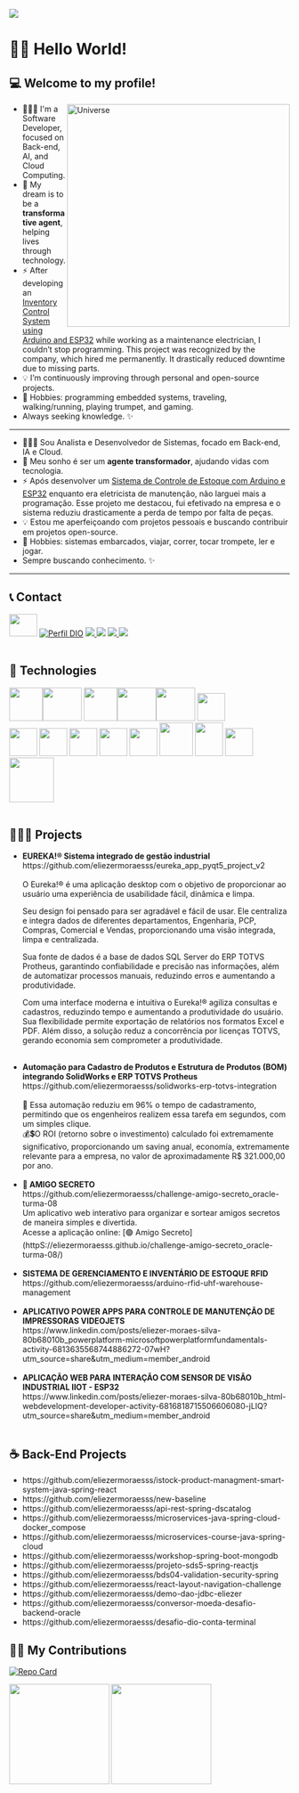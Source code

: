 ![](https://komarev.com/ghpvc/?username=eliezermoraesss)

# 👋🏼 Hello World!
## 💻 Welcome to my profile!

<img align="right" alt="Universe" src="https://cdn.pixabay.com/animation/2022/11/16/14/56/14-56-49-778_512.gif"  width="400px"/>

- 👨🏼‍💻 I'm a Software Developer, focused on Back-end, AI, and Cloud Computing.  
- 🎯 My dream is to be a **transformative agent**, helping lives through technology.  
- ⚡ After developing an [Inventory Control System using Arduino and ESP32](https://www.youtube.com/watch?v=cUS2qG1Hij0) while working as a maintenance electrician, I couldn’t stop programming. This project was recognized by the company, which hired me permanently. It drastically reduced downtime due to missing parts.
- 💡 I’m continuously improving through personal and open-source projects.  
- 🎺 Hobbies: programming embedded systems, traveling, walking/running, playing trumpet, and gaming.
- Always seeking knowledge. ✨

---

- 👨🏼‍💻 Sou Analista e Desenvolvedor de Sistemas, focado em Back-end, IA e Cloud.  
- 🎯 Meu sonho é ser um **agente transformador**, ajudando vidas com tecnologia.  
- ⚡ Após desenvolver um [Sistema de Controle de Estoque com Arduino e ESP32](https://www.youtube.com/watch?v=cUS2qG1Hij0) enquanto era eletricista de manutenção, não larguei mais a programação. Esse projeto me destacou, fui efetivado na empresa e o sistema reduziu drasticamente a perda de tempo por falta de peças.
- 💡 Estou me aperfeiçoando com projetos pessoais e buscando contribuir em projetos open-source.  
- 🎺 Hobbies: sistemas embarcados, viajar, correr, tocar trompete, ler e jogar.
- Sempre buscando conhecimento. ✨

---

## 📞 Contact

<a href="https://www.linkedin.com/in/eliezer-moraes-silva-80b68010b/"><img height="40" width="50" src="https://cdn.jsdelivr.net/gh/devicons/devicon/icons/linkedin/linkedin-original.svg" /></a>
[![Perfil DIO](https://img.shields.io/badge/-Meu%20Perfil%20na%20DIO-30A3DC?style=for-the-badge)](https://web.dio.me/users/eliezer_moraes)
<a href="https://wa.me/5519981374137" alt="WhatsApp" target="_blank"> <img src="https://img.shields.io/badge/WhatsApp-25D366?style=for-the-badge&logo=whatsapp&logoColor=white"/> </a>
[<img src="https://img.shields.io/badge/Telegram-2CA5E0?style=for-the-badge&logo=telegram&logoColor=white" />](https://t.me/eliezermoraes)
<a href="mailto:eliezer.moraes@outlook.com?subject=Hello Mr. Eliezer Moraes silva" target="_blank"> <img src="https://img.shields.io/badge/Microsoft_Outlook-0078D4?style=for-the-badge&logo=microsoft-outlook&logoColor=white"/> </a>
<a href="mailto:eliezer.ingproj@gmail.com?subject=Hello Mr. Eliezer" target="_blank"> <img src="https://img.shields.io/badge/Gmail-D14836?style=for-the-badge&logo=gmail&logoColor=white"/> </a>
<br> <br>

## 🧰 Technologies

<img height="60" width="60" src="https://cdn.jsdelivr.net/gh/devicons/devicon/icons/java/java-original-wordmark.svg" /><img height="60" width="70" src="https://cdn.jsdelivr.net/gh/devicons/devicon/icons/spring/spring-original-wordmark.svg" />
<img height="60" width="60" src="https://cdn.jsdelivr.net/gh/devicons/devicon/icons/oracle/oracle-original.svg" /><img height="60" width="70" src="https://cdn.jsdelivr.net/gh/devicons/devicon/icons/postgresql/postgresql-original.svg" /><img height="60" width="70" src="https://cdn.jsdelivr.net/gh/devicons/devicon/icons/mysql/mysql-original-wordmark.svg" />
<img height="50" width="50" src="https://cdn.jsdelivr.net/gh/devicons/devicon/icons/mongodb/mongodb-original-wordmark.svg" /><br>
<img height="50" width="50" src="https://cdn.jsdelivr.net/gh/devicons/devicon/icons/html5/html5-original.svg" />
<img height="50" width="50" src="https://cdn.jsdelivr.net/gh/devicons/devicon/icons/css3/css3-original.svg" />
<img height="50" width="50" src="https://cdn.jsdelivr.net/gh/devicons/devicon/icons/javascript/javascript-original.svg" />
<img height="50" width="50" src="https://cdn.jsdelivr.net/gh/devicons/devicon/icons/bootstrap/bootstrap-original.svg" />
<img height="50" width="50" src="https://cdn.jsdelivr.net/gh/devicons/devicon/icons/react/react-original-wordmark.svg" />
<img height="60" width="60" src="https://cdn.jsdelivr.net/gh/devicons/devicon/icons/docker/docker-original.svg" />
<img height="60" width="50" src="https://cdn.jsdelivr.net/gh/devicons/devicon/icons/amazonwebservices/amazonwebservices-plain-wordmark.svg" />
<img height="50" width="50" src="https://cdn.jsdelivr.net/gh/devicons/devicon/icons/arduino/arduino-original-wordmark.svg" /><img height="80" width="80" src="https://cdn.jsdelivr.net/gh/devicons/devicon/icons/linux/linux-original.svg" />
<br><br>

## 👨🏼‍💻 Projects

<ul>
  <li><b>EUREKA!® Sistema integrado de gestão industrial</b>
    <br>https://github.com/eliezermoraesss/eureka_app_pyqt5_project_v2<br><br>
O Eureka!® é uma aplicação desktop com o objetivo de proporcionar ao usuário uma experiência de usabilidade fácil, dinâmica e limpa.

Seu design foi pensado para ser agradável e fácil de usar. Ele centraliza e integra dados de diferentes departamentos, Engenharia, PCP, Compras, Comercial e Vendas, proporcionando uma visão integrada, limpa e centralizada.

Sua fonte de dados é a base de dados SQL Server do ERP TOTVS Protheus, garantindo confiabilidade e precisão nas informações, além de automatizar processos manuais, reduzindo erros e aumentando a produtividade.

Com uma interface moderna e intuitiva o Eureka!® agiliza consultas e cadastros, reduzindo tempo e aumentando a produtividade do usuário. Sua flexibilidade permite exportação de relatórios nos formatos Excel e PDF. Além disso, a solução reduz a concorrência por licenças TOTVS, gerando economia sem comprometer a produtividade.
  </li><br>
  <li><b>Automação para Cadastro de Produtos e Estrutura de Produtos (BOM) integrando SolidWorks e ERP TOTVS Protheus</b>
    <br>
  https://github.com/eliezermoraesss/solidworks-erp-totvs-integration<br>
    <br>🚀 Essa automação reduziu em 96% o tempo de cadastramento, permitindo que os engenheiros realizem essa tarefa em segundos, com um simples clique.
    <br>💰💲O ROI (retorno sobre o investimento) calculado foi extremamente significativo, proporcionando um saving anual, economía, extremamente relevante para a empresa, no valor de aproximadamente R$ 321.000,00 por ano.</li><br>
<li><b>🎉 AMIGO SECRETO</b>
  <br>https://github.com/eliezermoraesss/challenge-amigo-secreto_oracle-turma-08<br>
Um aplicativo web interativo para organizar e sortear amigos secretos de maneira simples e divertida.<br>
Acesse a aplicação online: [🟢 Amigo Secreto](httpS://eliezermoraesss.github.io/challenge-amigo-secreto_oracle-turma-08/)
</li><br>
<li><b>SISTEMA DE GERENCIAMENTO E INVENTÁRIO DE ESTOQUE RFID</b><br>
  https://github.com/eliezermoraesss/arduino-rfid-uhf-warehouse-management</li><br>
<li><b>APLICATIVO POWER APPS PARA CONTROLE DE MANUTENÇÃO DE IMPRESSORAS VIDEOJETS</b><br>
  https://www.linkedin.com/posts/eliezer-moraes-silva-80b68010b_powerplatform-microsoftpowerplatformfundamentals-activity-6813635568744886272-07wH?utm_source=share&utm_medium=member_android</li><br>
<li><b>APLICAÇÃO WEB PARA INTERAÇÃO COM SENSOR DE VISÃO INDUSTRIAL IIOT - ESP32</b><br>
  https://www.linkedin.com/posts/eliezer-moraes-silva-80b68010b_html-webdevelopment-developer-activity-6816818715506606080-jLIQ?utm_source=share&utm_medium=member_android</li><br>
</ul>

## ☕ Back-End Projects
  <ul>
    <li>https://github.com/eliezermoraesss/istock-product-managment-smart-system-java-spring-react</li>

<li>https://github.com/eliezermoraesss/new-baseline</li>
 <li>https://github.com/eliezermoraesss/api-rest-spring-dscatalog</li>
    <li>https://github.com/eliezermoraesss/microservices-java-spring-cloud-docker_compose</li>
    <li>https://github.com/eliezermoraesss/microservices-course-java-spring-cloud</li>
    <li>https://github.com/eliezermoraesss/workshop-spring-boot-mongodb</li>
    <li>https://github.com/eliezermoraesss/projeto-sds5-spring-reactjs</li>
    <li>https://github.com/eliezermoraesss/bds04-validation-security-spring</li>
    <li>https://github.com/eliezermoraesss/react-layout-navigation-challenge</li>
  <li>https://github.com/eliezermoraesss/demo-dao-jdbc-eliezer</li>
  
<li>https://github.com/eliezermoraesss/conversor-moeda-desafio-backend-oracle</li>
    <li>https://github.com/eliezermoraesss/desafio-dio-conta-terminal</li>
  </ul>

## 🤝🏼 My Contributions

[![Repo Card](https://github-readme-stats.vercel.app/api/pin/?username=eliezermoraesss&repo=dio-lab-open-source&bg_color=000&border_color=30A3DC&show_icons=true&icon_color=30A3DC&title_color=E94D5F&text_color=FFF)](https://github.com/eliezermoraesss/dio-lab-open-source)     

<div>
<a href="https://github.com/eliezermoraesss">
<img align="left" height="180em" src="https://github-readme-stats.vercel.app/api?username=eliezermoraesss&show_icons=true&theme=onedark&include_all_commits=true&count_private=true"/>
<img align="center" height="180em" src="https://github-readme-stats.vercel.app/api/top-langs/?username=eliezermoraesss&layout=compact&langs_count=10&theme=onedark"/>
</div>
  
